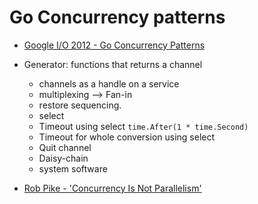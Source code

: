 # Go Concurrency patterns

- [Google I/O 2012 - Go Concurrency Patterns](https://www.youtube.com/watch?v=f6kdp27TYZs)

- Generator: functions that returns a channel

  - channels as a handle on a service
  - multiplexing --> Fan-in
  - restore sequencing.
  - select
  - Timeout using select `time.After(1 * time.Second)`
  - Timeout for whole conversion using select
  - Quit channel
  - Daisy-chain
  - system software

- [Rob Pike - 'Concurrency Is Not Parallelism'](https://www.youtube.com/-watch?v=cN_DpYBzKso&t=3s)
